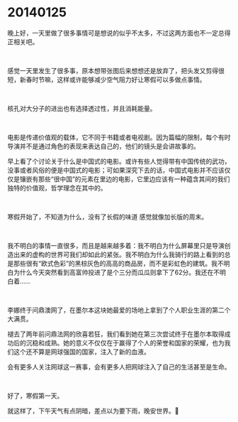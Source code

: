 # 20140125

晚上好，一天里做了很多事情可是想说的似乎不太多，不过这两方面也不一定总得正相关吧。

<br/>

感觉一天里发生了很多事，原本想带张图后来想想还是放弃了，把头发又剪得很短，新春时节嘛，这样或许能够减少空气阻力好让寒假可以多做点事情。

<br/>

核孔对大分子的进出也有选择透过性，并且消耗能量。

<br/>

电影是传递价值观的载体，它不同于书籍或者电视剧。因为篇幅的限制，每个有时导演并不是通过角色的表现来表达自己的，他们的镜头是会讲故事的。

早上看了个讨论关于什么是中国式的电影。或许有些人觉得带有中国传统的武功，没事或者风俗的便是中国式的电影；可如果深究下去的话，中国式电影并不应该仅仅是镶嵌有那些“很中国”的元素在里边的电影，它里边应该有一种蕴含其间的我们独特的价值观，哲学理念在其中的。

<br/>

寒假开始了，不知道为什么，没有了长假的味道 感觉就像加长版的周末。

<br/>

我不明白的事情一直很多，而且是越来越多着：我不明白为什么屏幕里只是导演创造出来的虚构的世界可我们却如此的紧张。我不明白为什么我骑行的路上看到的总是那些很有“欧式色彩”的黑棕灰色的高高的商品房，而不是彩虹色的建筑。我不明白为什么今天突然看到高富帅投进了是个三分而瓜瓜则拿下了62分。我还在不明白着……

<br/>

李娜终于问鼎澳网了，在墨尔本这块她最爱的场地上拿到了个人职业生涯的第二个大满贯。

褪去了两年前问鼎法网的欣喜若狂，我们看到她在第三次尝试终于在墨尔本取得成功后的沉稳和成熟。她的意义不仅仅在于赢得了个人的荣誉和国家的荣耀，也为我们这个还不算是网球强国的国家，注入了新的血液。

会有更多人关注网球这一赛事，会有更多人把网球注入了自己的生活甚至是生命。

<br/>

好了，寒假第一天。

就这样了，下午天气有点阴暗，差点以为要下雨，晚安世界。🌙